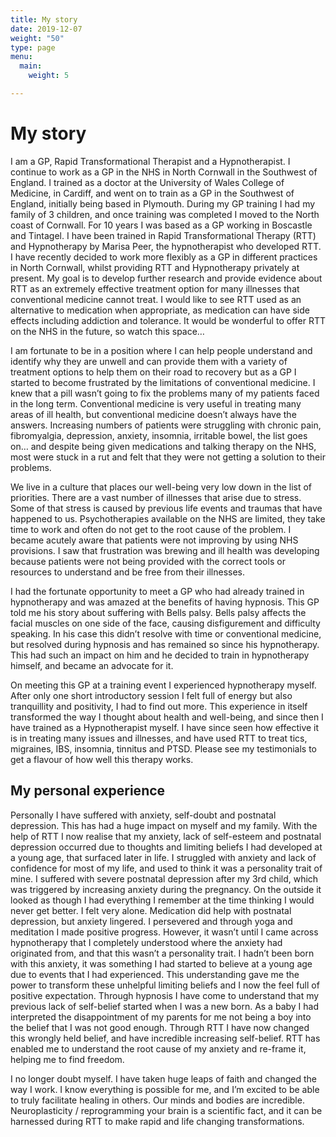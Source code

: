 ```yaml
---
title: My story
date: 2019-12-07
weight: "50"
type: page
menu:
  main:
    weight: 5

---
```

# My story

I am a GP, Rapid Transformational Therapist and a Hypnotherapist. I continue to work as a GP in the NHS in North Cornwall in the Southwest of England. I trained as a doctor at the University of Wales College of Medicine, in Cardiff, and went on to train as a GP in the Southwest of England, initially being based in Plymouth. During my GP training I had my family of 3 children, and once training was completed I moved to the North coast of Cornwall. For 10 years I was based as a GP working in Boscastle and Tintagel. I have been trained in Rapid Transformational Therapy (RTT) and Hypnotherapy by Marisa Peer, the hypnotherapist who developed RTT. I have recently decided to work more flexibly as a GP in different practices in North Cornwall, whilst providing RTT and Hypnotherapy privately at present. My goal is to develop further research and provide evidence about RTT as an extremely effective treatment option for many illnesses that conventional medicine cannot treat. I would like to see RTT used as an alternative to medication when appropriate, as medication can have side effects including addiction and tolerance. It would be wonderful to offer RTT on the NHS in the future, so watch this space…

I am fortunate to be in a position where I can help people understand and identify why they are unwell and can provide them with a variety of treatment options to help them on their road to recovery but as a GP I started to become frustrated by the limitations of conventional medicine. I knew that a pill wasn’t going to fix the problems many of my patients faced in the long term. Conventional medicine is very useful in treating many areas of ill health, but conventional medicine doesn’t always have the answers. Increasing numbers of patients were struggling with chronic pain, fibromyalgia, depression, anxiety, insomnia, irritable bowel, the list goes on… and despite being given medications and talking therapy on the NHS, most were stuck in a rut and felt that they were not getting a solution to their problems.

We live in a culture that places our well-being very low down in the list of priorities. There are a vast number of illnesses that arise due to stress. Some of that stress is caused by previous life events and traumas that have happened to us. Psychotherapies available on the NHS are limited, they take time to work and often do not get to the root cause of the problem. I became acutely aware that patients were not improving by using NHS provisions. I saw that frustration was brewing and ill health was developing because patients were not being provided with the correct tools or resources to understand and be free from their illnesses.

I had the fortunate opportunity to meet a GP who had already trained in hypnotherapy and was amazed at the benefits of having hypnosis. This GP told me his story about suffering with Bells palsy. Bells palsy affects the facial muscles on one side of the face, causing disfigurement and difficulty speaking. In his case this didn’t resolve with time or conventional medicine, but resolved during hypnosis and has remained so since his hypnotherapy. This had such an impact on him and he decided to train in hypnotherapy himself, and became an advocate for it.

On meeting this GP at a training event I experienced hypnotherapy myself. After only one short introductory session I felt full of energy but also tranquillity and positivity, I had to find out more. This experience in itself transformed the way I thought about health and well-being, and since then I have trained as a Hypnotherapist myself. I have since seen how effective it is in treating many issues and illnesses, and have used RTT to treat tics, migraines, IBS, insomnia, tinnitus and PTSD. Please see my testimonials to get a flavour of how well this therapy works.

## My personal experience

Personally I have suffered with anxiety, self-doubt and postnatal depression. This has had a huge impact on myself and my family. With the help of RTT I now realise that my anxiety, lack of self-esteem and postnatal depression occurred due to thoughts and limiting beliefs I had developed at a young age, that surfaced later in life. I struggled with anxiety and lack of confidence for most of my life, and used to think it was a personality trait of mine. I suffered with severe postnatal depression after my 3rd child, which was triggered by increasing anxiety during the pregnancy. On the outside it looked as though I had everything I remember at the time thinking I would never get better. I felt very alone. Medication did help with postnatal depression, but anxiety lingered. I persevered and through yoga and meditation I made positive progress. However, it wasn’t until I came across hypnotherapy that I completely understood where the anxiety had originated from, and that this wasn’t a personality trait. I hadn’t been born with this anxiety, it was something I had started to believe at a young age due to events that I had experienced. This understanding gave me the power to transform these unhelpful limiting beliefs and I now the feel full of positive expectation. Through hypnosis I have come to understand that my previous lack of self-belief started when I was a new born. As a baby I had interpreted the disappointment of my parents for me not being a boy into the belief that I was not good enough. Through RTT I have now changed this wrongly held belief, and have incredible increasing self-belief. RTT has enabled me to understand the root cause of my anxiety and re-frame it, helping me to find freedom.

I no longer doubt myself. I have taken huge leaps of faith and changed the way I work. I know everything is possible for me, and I’m excited to be able to truly facilitate healing in others. Our minds and bodies are incredible. Neuroplasticity / reprogramming your brain is a scientific fact, and it can be harnessed during RTT to make rapid and life changing transformations.